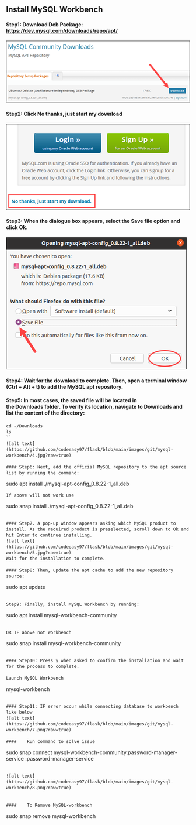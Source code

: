 ##  Install MySQL Workbench

#### Step1: Download Deb Package: https://dev.mysql.com/downloads/repo/apt/
![alt text](https://github.com/codeeasy97/flask/blob/main/images/git/mysql-workbench/1.png?raw=true)

####  Step2: Click No thanks, just start my download
![alt text](https://github.com/codeeasy97/flask/blob/main/images/git/mysql-workbench/2.png?raw=true)

####  Step3: When the dialogue box appears, select the Save file option and click Ok.
![alt text](https://github.com/codeeasy97/flask/blob/main/images/git/mysql-workbench/3.png?raw=true)
 
#### Step4: Wait for the download to complete. Then, open a terminal window (Ctrl + Alt + t) to add the MySQL apt repository.

#### Step5: In most cases, the saved file will be located in the Downloads folder. To verify its location, navigate to Downloads and list the content of the directory:

```
cd ~/Downloads
ls
``
![alt text](https://github.com/codeeasy97/flask/blob/main/images/git/mysql-workbench/4.jpg?raw=true)

#### Step6: Next, add the official MySQL repository to the apt source list by running the command:
```
sudo apt install ./mysql-apt-config_0.8.22-1_all.deb
```
If above will not work use
```
sudo snap install ./mysql-apt-config_0.8.22-1_all.deb
```

#### Step7. A pop-up window appears asking which MySQL product to install. As the required product is preselected, scroll down to Ok and hit Enter to continue installing.
![alt text](https://github.com/codeeasy97/flask/blob/main/images/git/mysql-workbench/5.jpg?raw=true)
Wait for the installation to complete.

#### Step8: Then, update the apt cache to add the new repository source:
```
sudo apt update
```

Step9: Finally, install MySQL Workbench by running:
```
sudo apt install mysql-workbench-community
```

OR IF above not Workbench
```
sudo snap install mysql-workbench-community
```

#### Step10: Press y when asked to confirm the installation and wait for the process to complete.

Launch MySQL Workbench
```
mysql-workbench
```

#### Step11: IF error occur while connecting database to workbench like below
![alt text](https://github.com/codeeasy97/flask/blob/main/images/git/mysql-workbench/7.png?raw=true)

####    Run command to solve issue
```
sudo snap connect mysql-workbench-community:password-manager-service :password-manager-service
```

![alt text](https://github.com/codeeasy97/flask/blob/main/images/git/mysql-workbench/8.png?raw=true)


####    To Remove MySQL-workbench
```
sudo snap remove mysql-workbench
```
